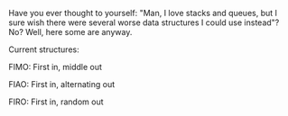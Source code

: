 Have you ever thought to yourself: "Man, I love stacks and queues, but I sure wish there were several worse data structures I could use instead"? No? Well, here some are anyway.

Current structures:

FIMO: First in, middle out

FIAO: First in, alternating out

FIRO: First in, random out